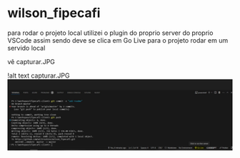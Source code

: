 # wilson_fipecafi

para rodar o projeto local utilizei o plugin do proprio server do proprio VSCode assim sendo deve se clica em Go Live para o projeto rodar em um servido local 

vê capturar.JPG

!alt text capturar.JPG  
<img src="Capturar.JPG">